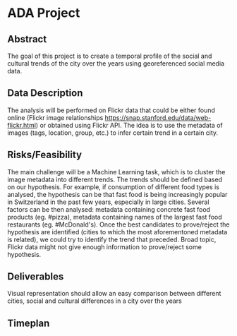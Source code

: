 # ADA Project
## Abstract
The goal of this project is to create a temporal profile of the social and cultural trends of the city over the years using georeferenced social media data. 
## Data Description
The analysis will be performed on Flickr data that could be either found online (Flickr image relationships https://snap.stanford.edu/data/web-flickr.html) or obtained using Flickr API. The idea is to use the metadata of images (tags, location, group, etc.) to infer certain trend in a certain city.
## Risks/Feasibility
The main challenge will be a Machine Learning task, which is to cluster the image metadata into different trends. The trends should be defined based on our hypothesis. For example, if consumption of different food types is analysed, the hypothesis can be that fast food is being increasingly popular in Switzerland in the past few years, especially in large cities. Several factors can be then analysed: metadata containing concrete fast food products (eg. #pizza), metadata containing names of the largest fast food restaurants (eg. #McDonald's). Once the best candidates to prove/reject the hypothesis are identified (cities to which the most aforementoned metadata is related), we could try to identify the trend that preceded. 
Broad topic, Flickr data might not give enough information to prove/reject some hypothesis. 
## Deliverables
Visual representation should allow an easy comparison between different cities, social and cultural differences in a city over the years
## Timeplan


